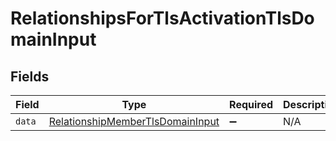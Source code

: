 # RelationshipsForTlsActivationTlsDomainInput


## Fields

| Field                                                                                       | Type                                                                                        | Required                                                                                    | Description                                                                                 |
| ------------------------------------------------------------------------------------------- | ------------------------------------------------------------------------------------------- | ------------------------------------------------------------------------------------------- | ------------------------------------------------------------------------------------------- |
| `data`                                                                                      | [RelationshipMemberTlsDomainInput](../../models/shared/relationshipmembertlsdomaininput.md) | :heavy_minus_sign:                                                                          | N/A                                                                                         |